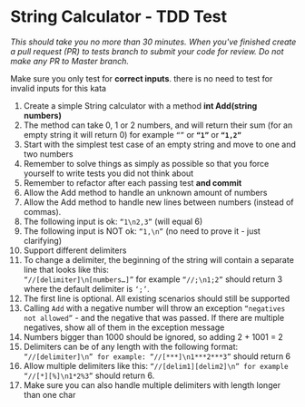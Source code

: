 # String Calculator - TDD Test

_This should take you no more than 30 minutes. When you've finished create a pull request (PR) to tests branch to submit your code for review. Do not make any PR to Master branch._

Make sure you only test for **correct inputs**. there is no need to test for invalid inputs for this kata

1. Create a simple String calculator with a method **int Add(string numbers)**
  1. The method can take 0, 1 or 2 numbers, and will return their sum (for an empty string it will return 0) for example `“”` or **`“1”`** or **`“1,2”`**
  2. Start with the simplest test case of an empty string and move to one and two numbers
  3. Remember to solve things as simply as possible so that you force yourself to write tests you did not think about
  4. Remember to refactor after each passing test **and commit**
2. Allow the Add method to handle an unknown amount of numbers
3. Allow the Add method to handle new lines between numbers (instead of commas).
  1. The following input is ok:  `“1\n2,3”`  (will equal 6)
  2. The following input is NOT ok:  `“1,\n”` (no need to prove it - just clarifying)
4. Support different delimiters
  1. To change a delimiter, the beginning of the string will contain a separate line that looks like this:  
  `“//[delimiter]\n[numbers…]”` for example `“//;\n1;2”` should return 3 where the default delimiter is `‘;’`.
  2. The first line is optional. All existing scenarios should still be supported
5. Calling `Add` with a negative number will throw an exception `“negatives not allowed”` - and the negative that was passed. If there are multiple negatives, show all of them in the exception message 
6. Numbers bigger than 1000 should be ignored, so adding 2 + 1001  = 2
7. Delimiters can be of any length with the following format:  `“//[delimiter]\n” for example: “//[***]\n1***2***3”` should return 6
8. Allow multiple delimiters like this:  `“//[delim1][delim2]\n” for example “//[*][%]\n1*2%3”` should return 6.
9. Make sure you can also handle multiple delimiters with length longer than one char
